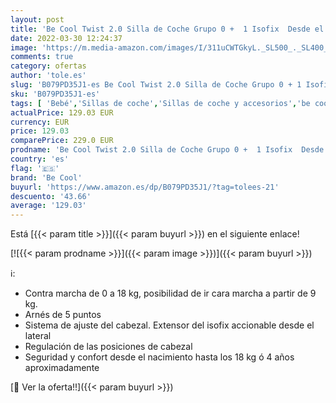 ```yaml
---
layout: post
title: 'Be Cool Twist 2.0 Silla de Coche Grupo 0 +  1 Isofix  Desde el Nacimiento hasta 18 kg.  con Reductor  4 Posiciones de Reclinado  Color Moonlight'
date: 2022-03-30 12:24:37
image: 'https://m.media-amazon.com/images/I/311uCWTGkyL._SL500_._SL400_.jpg'
comments: true
category: ofertas
author: 'tole.es'
slug: 'B079PD35J1-es Be Cool Twist 2.0 Silla de Coche Grupo 0 + 1 Isofix Desde...'
sku: 'B079PD35J1-es'
tags: [ 'Bebé','Sillas de coche','Sillas de coche y accesorios','be cool','coche','de','isofix','silla', ]
actualPrice: 129.03 EUR
currency: EUR
price: 129.03
comparePrice: 229.0 EUR
prodname: 'Be Cool Twist 2.0 Silla de Coche Grupo 0 +  1 Isofix  Desde el Nacimiento hasta 18 kg.  con Reductor  4 Posiciones de Reclinado  Color Moonlight'
country: 'es'
flag: '🇪🇸'
brand: 'Be Cool'
buyurl: 'https://www.amazon.es/dp/B079PD35J1/?tag=tolees-21'
descuento: '43.66'
average: '129.03'
---
```


Está [{{< param title >}}]({{< param buyurl >}}) en el siguiente enlace!

[![{{< param prodname >}}]({{< param image >}})]({{< param buyurl >}})

ℹ️:

- Contra marcha de 0 a 18 kg, posibilidad de ir cara marcha a partir de 9 kg.
- Arnés de 5 puntos
- Sistema de ajuste del cabezal. Extensor del isofix accionable desde el lateral
- Regulación de las posiciones de cabezal
- Seguridad y confort desde el nacimiento hasta los 18 kg ó 4 años aproximadamente

[🛒 Ver la oferta!!]({{< param buyurl >}})
